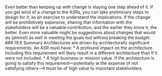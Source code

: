 Even better than keeping up with change is staying one step ahead of it. If you get wind of a change to the ASRs, you can take preliminary steps to design for it, as an exercise to understand the implications. If the change will be prohibitively expensive, sharing that information with the stakeholders will be a valuable contribution, and the earlier they know it, the better. Even more valuable might be suggestions about changes that would do (almost) as well in meeting the goals but without breaking the budget. ### 19.6 Summary Architectures are driven by architecturally significant requirements. An ASR must have: *  A profound impact on the architecture. Including this requirement will likely result in a different architecture than if it were not included. *  A high business or mission value. If the architecture is going to satisfy this requirement—potentially at the expense of not satisfying others—it must be of high value to important stakeholders.